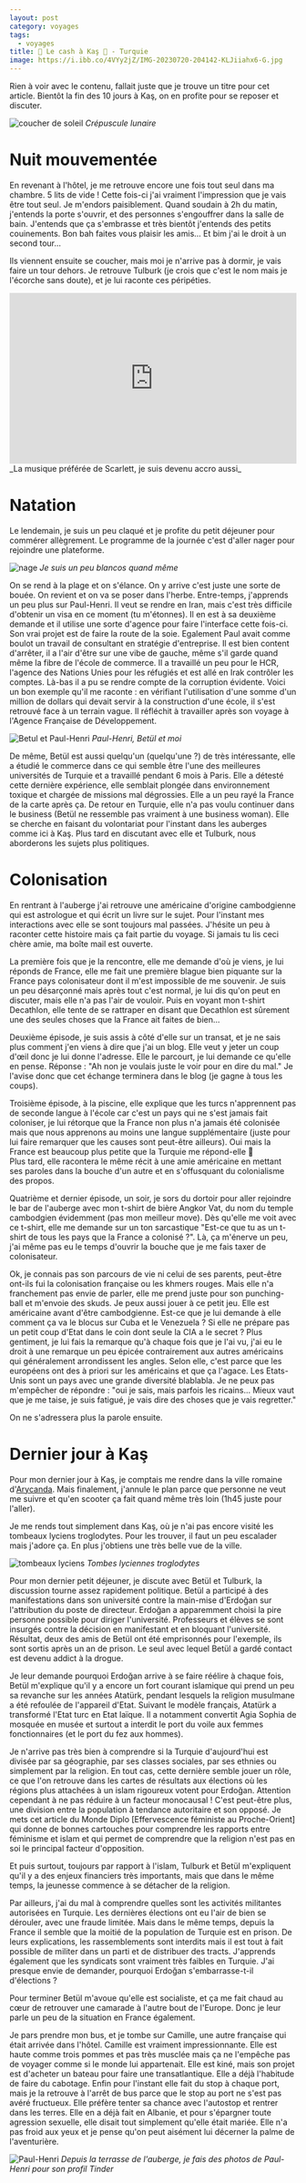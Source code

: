 ```yaml
---
layout: post
category: voyages
tags:
  - voyages
title: 💸 Le cash à Kaş 💸 - Turquie
image: https://i.ibb.co/4VYy2jZ/IMG-20230720-204142-KLJiiahx6-G.jpg
---
```


 Rien à voir avec le contenu, fallait juste que je trouve un titre pour cet article. Bientôt la fin des 10 jours à Kaş, on en profite pour se reposer et discuter.

![coucher de soleil](https://i.ibb.co/4VYy2jZ/IMG-20230720-204142-KLJiiahx6-G.jpg)
_Crépuscule lunaire_

<!--more-->

# Nuit mouvementée

En revenant à l'hôtel, je me retrouve encore une fois tout seul dans ma chambre. 5 lits de vide ! Cette fois-ci j'ai vraiment l'impression que je vais être tout seul. Je m'endors paisiblement.
Quand soudain à 2h du matin, j'entends la porte s'ouvrir, et des personnes s'engouffrer dans la salle de bain. J'entends que ça s'embrasse et très bientôt j'entends des petits couinements. Bon bah faites vous plaisir les amis... Et bim j'ai le droit à un second tour... 

Ils viennent ensuite se coucher, mais moi je n'arrive pas à dormir, je vais faire un tour dehors. Je retrouve Tulburk (je crois que c'est le nom mais je l'écorche sans doute), et je lui raconte ces péripéties. 

<iframe title="deezer-widget" src="https://widget.deezer.com/widget/auto/track/2347250765" width="100%" height="300" frameborder="0" allowtransparency="true" allow="encrypted-media; clipboard-write"></iframe>
_La musique préférée de Scarlett, je suis devenu accro aussi_

# Natation 

Le lendemain, je suis un peu claqué et je profite du petit déjeuner pour commérer allègrement. Le programme de la journée c'est d'aller nager pour rejoindre une plateforme. 

![nage](https://i.ibb.co/qpTfJxF/nage.jpg)
_Je suis un peu blancos quand même_

On se rend à la plage et on s'élance. On y arrive c'est juste une sorte de bouée. On revient et on va se poser dans l'herbe. Entre-temps, j'apprends un peu plus sur Paul-Henri. Il veut se rendre en Iran, mais c'est très difficile d'obtenir un visa en ce moment (tu m'étonnes). Il en est à sa deuxième demande et il utilise une sorte d'agence pour faire l'interface cette fois-ci. Son vrai projet est de faire la route de la soie. Egalement Paul avait comme boulot un travail de consultant en stratégie d'entreprise. Il est bien content d'arrêter, il a l'air d'être sur une vibe de gauche, même s'il garde quand même la fibre de l'école de commerce. Il a travaillé un peu pour le HCR, l'agence des Nations Unies pour les réfugiés et est allé en Irak contrôler les comptes. Là-bas il a pu se rendre compte de la corruption évidente. Voici un bon exemple qu'il me raconte : en vérifiant l'utilisation d'une somme d'un million de dollars qui devait servir à la construction d'une école, il s'est retrouvé face à un terrain vague. Il réfléchit à travailler après son voyage à l'Agence Française de Développement.

![Betul et Paul-Henri](https://i.ibb.co/Pm670hm/IMG-20230719-192217-lb0-DS0j-N42.jpg)
_Paul-Henri, Betül et moi_

De même, Betül est aussi quelqu'un (quelqu'une ?) de très intéressante, elle a étudié le commerce dans ce qui semble être l'une des meilleures universités de Turquie et a travaillé pendant 6 mois à Paris. Elle a détesté cette dernière expérience, elle semblait plongée dans environnement toxique et chargée de missions mal dégrossies. Elle a un peu rayé la France de la carte après ça. De retour en Turquie, elle n'a pas voulu continuer dans le business (Betül ne ressemble pas vraiment à une business woman). Elle se cherche en faisant du volontariat pour l'instant dans les auberges comme ici à Kaş. Plus tard en discutant avec elle et Tulburk, nous aborderons les sujets plus politiques.

# Colonisation 

En rentrant à l'auberge j'ai retrouve une américaine d'origine cambodgienne qui est astrologue et qui écrit un livre sur le sujet. Pour l'instant mes interactions avec elle se sont toujours mal passées. J'hésite un peu à raconter cette histoire mais ça fait partie du voyage. Si jamais tu lis ceci chère amie, ma boîte mail est ouverte.

La première fois que je la rencontre, elle me demande d'où je viens, je lui réponds de France, elle me fait une première blague bien piquante sur la France pays colonisateur dont il m'est impossible de me souvenir. Je suis un peu désarçonné mais après tout c'est normal, je lui dis qu'on peut en discuter, mais elle n'a pas l'air de vouloir. Puis en voyant mon t-shirt Decathlon, elle tente de se rattraper en disant que Decathlon est sûrement une des seules choses que la France ait faites de bien... 

Deuxième épisode, je suis assis à côté d'elle sur un transat, et je ne sais plus comment j'en viens à dire que j'ai un blog. Elle veut y jeter un coup d'œil donc je lui donne l'adresse. Elle le parcourt, je lui demande ce qu'elle en pense. Réponse : "Ah non je voulais juste le voir pour en dire du mal." Je l'avise donc que cet échange terminera dans le blog (je gagne à tous les coups).

Troisième épisode, à la piscine, elle explique que les turcs n'apprennent pas de seconde langue à l'école car c'est un pays qui ne s'est jamais fait coloniser, je lui rétorque que la France non plus n'a jamais été colonisée mais que nous apprenons au moins une langue supplémentaire (juste pour lui faire remarquer que les causes sont peut-être ailleurs). Oui mais la France est beaucoup plus petite que la Turquie me répond-elle 🤨  
Plus tard, elle racontera le même récit à une amie américaine en mettant ses paroles dans la bouche d'un autre et en s'offusquant du colonialisme des propos.

Quatrième et dernier épisode, un soir, je sors du dortoir pour aller rejoindre le bar de l'auberge avec mon t-shirt de bière Angkor Vat, du nom du temple cambodgien évidemment (pas mon meilleur move). Dès qu'elle me voit avec ce t-shirt, elle me demande sur un ton sarcastique "Est-ce que tu as un t-shirt de tous les pays que la France a colonisé ?". Là, ça m'énerve un peu, j'ai même pas eu le temps d'ouvrir la bouche que je me fais taxer de colonisateur. 

Ok, je connais pas son parcours de vie ni celui de ses parents, peut-être ont-ils fui la colonisation française ou les khmers rouges. Mais elle n'a franchement pas envie de parler, elle me prend juste pour son punching-ball et m'envoie des skuds. Je peux aussi jouer à ce petit jeu. Elle est américaine avant d'être cambodgienne. Est-ce que je lui demande à elle comment ça va le blocus sur Cuba et le Venezuela ? Si elle ne prépare pas un petit coup d'Etat dans le coin dont seule la CIA a le secret ? Plus gentiment, je lui fais la remarque qu'à chaque fois que je l'ai vu, j'ai eu le droit à une remarque un peu épicée contrairement aux autres américains qui généralement arrondissent les angles. Selon elle, c'est parce que les européens ont des à priori sur les américains et que ça l'agace. Les Etats-Unis sont un pays avec une grande diversité blablabla. Je ne peux pas m'empêcher de répondre : "oui je sais, mais parfois les ricains... Mieux vaut que je me taise, je suis fatigué, je vais dire des choses que je vais regretter."

On ne s'adressera plus la parole ensuite.

# Dernier jour à Kaş

Pour mon dernier jour à Kaş, je comptais me rendre dans la ville romaine d'[Arycanda](https://goo.gl/maps/kY5vjrD7L8fS3v1K9). Mais finalement, j'annule le plan parce que personne ne veut me suivre et qu'en scooter ça fait quand même très loin (1h45 juste pour l'aller).

Je me rends tout simplement dans Kaş, où je n'ai pas encore visité les tombeaux lyciens troglodytes. Pour les trouver, il faut un peu escalader mais j'adore ça. En plus j'obtiens une très belle vue de la ville.

![tombeaux lyciens](https://i.ibb.co/ngwy10L/lyciantombs.jpg)
_Tombes lyciennes troglodytes_

Pour mon dernier petit déjeuner, je discute avec Betül et Tulburk, la discussion tourne assez rapidement politique. Betül a participé à des manifestations dans son université contre la main-mise d'Erdoğan sur l'attribution du poste de directeur. Erdoğan a apparemment choisi la pire personne possible pour diriger l'université. Professeurs et élèves se sont insurgés contre la décision en manifestant et en bloquant l'université. Résultat, deux des amis de Betül ont été emprisonnés pour l'exemple, ils sont sortis après un an de prison. Le seul avec lequel Betül a gardé contact est devenu addict à la drogue.

Je leur demande pourquoi Erdoğan arrive à se faire réélire à chaque fois, Betül m'explique qu'il y a encore un fort courant islamique qui prend un peu sa revanche sur les années Atatürk, pendant lesquels la religion musulmane a été refoulée de l'appareil d'Etat. Suivant le modèle français, Atatürk a transformé l'Etat turc en Etat laïque. Il a notamment convertit Agia Sophia de mosquée en musée et surtout a interdit le port du voile aux femmes fonctionnaires (et le port du fez aux hommes). 

Je n'arrive pas très bien à comprendre si la Turquie d'aujourd'hui est divisée par sa géographie, par ses classes sociales, par ses ethnies ou simplement par la religion. En tout cas, cette dernière semble jouer un rôle, ce que l'on retrouve dans les cartes de résultats aux élections où les régions plus attachées à un islam rigoureux votent pour Erdoğan. Attention cependant à ne pas réduire à un facteur monocausal ! C'est peut-être plus, une division entre la population à tendance autoritaire et son opposé. Je mets cet article du Monde Diplo [Effervescence féministe au Proche-Orient] qui donne de bonnes cartouches pour comprendre les rapports entre féminisme et islam et qui permet de comprendre que la religion n'est pas en soi le principal facteur d'opposition.

Et puis surtout, toujours par rapport à l'islam, Tulburk et Betül m'expliquent qu'il y a des enjeux financiers très importants, mais que dans le même temps, la jeunesse commence à se détacher de la religion.

Par ailleurs, j'ai du mal à comprendre quelles sont les activités militantes autorisées en Turquie.  Les dernières élections ont eu l'air de bien se dérouler, avec une fraude limitée. Mais dans le même temps, depuis la France il semble que la moitié de la population de Turquie est en prison. De leurs explications, les rassemblements sont interdits mais il est tout à fait possible de militer dans un parti et de distribuer des tracts. J'apprends également que les syndicats sont vraiment très faibles en Turquie. J'ai presque envie de demander, pourquoi Erdoğan s'embarrasse-t-il d'élections ?

Pour terminer Betül m'avoue qu'elle est socialiste, et ça me fait chaud au cœur de retrouver une camarade à l'autre bout de l'Europe. Donc je leur parle un peu de la situation en France également.

Je pars prendre mon bus, et je tombe sur Camille, une autre française qui était arrivée dans l'hôtel. Camille est vraiment impressionnante. Elle est haute comme trois pommes et pas très musclée mais ça ne l'empêche pas de voyager comme si le monde lui appartenait. Elle est kiné, mais son projet est d'acheter un bateau pour faire une transatlantique. Elle a déjà l'habitude de faire du cabotage. Enfin pour l'instant elle fait du stop à chaque port, mais je la retrouve à l'arrêt de bus parce que le stop au port ne s'est pas avéré fructueux. Elle préfère tenter sa chance avec l'autostop et rentrer dans les terres. Elle en a déjà fait en Albanie, et pour s'épargner toute agression sexuelle, elle disait tout simplement qu'elle était mariée. Elle n'a pas froid aux yeux et je pense qu'on peut aisément lui décerner la palme de l'aventurière.

![Paul-Henri](https://i.ibb.co/KNJLjYb/IMG-20230719-195016-k-QLg5jj-Y0r.jpg)
_Depuis la terrasse de l'auberge, je fais des photos de Paul-Henri pour son profil Tinder_

